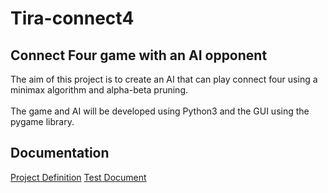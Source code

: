 # Tira-connect4

## Connect Four game with an AI opponent

The aim of this project is to create an AI that can play connect four using a minimax algorithm and alpha-beta pruning.
<br/>
<br/>
The game and AI will be developed using Python3 and the GUI using the pygame library.

## Documentation

[Project Definition](https://github.com/Jusq17/Tira-connect4/blob/main/Documentation/project-definition.md)
[Test Document](https://github.com/Jusq17/Tira-connect4/blob/main/Documentation/test-document.md)
